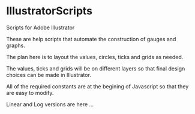 # IllustratorScripts
Scripts for Adobe Illustrator

These are help scripts that automate the construction of gauges and graphs.

The plan here is to layout the values, circles, ticks and grids as needed.

The values, ticks and grids will be on different layers so that final design choices can be made in Illustrator.

All of the required constants are at the begining of Javascript so that they are easy to modify.

Linear and Log versions are here ...
